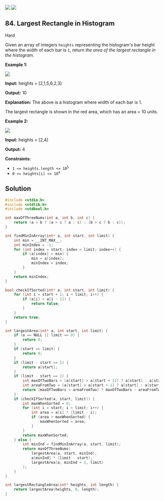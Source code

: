 [![](https://img.shields.io/github/stars/LeetCode-in-C/LeetCode-in-C?label=Stars&style=flat-square)](https://github.com/LeetCode-in-C/LeetCode-in-C)
[![](https://img.shields.io/github/forks/LeetCode-in-C/LeetCode-in-C?label=Fork%20me%20on%20GitHub%20&style=flat-square)](https://github.com/LeetCode-in-C/LeetCode-in-C/fork)

## 84\. Largest Rectangle in Histogram

Hard

Given an array of integers `heights` representing the histogram's bar height where the width of each bar is `1`, return _the area of the largest rectangle in the histogram_.

**Example 1:**

![](https://assets.leetcode.com/uploads/2021/01/04/histogram.jpg)

**Input:** heights = [2,1,5,6,2,3]

**Output:** 10

**Explanation:** The above is a histogram where width of each bar is 1. 

The largest rectangle is shown in the red area, which has an area = 10 units.

**Example 2:**

![](https://assets.leetcode.com/uploads/2021/01/04/histogram-1.jpg)

**Input:** heights = [2,4]

**Output:** 4

**Constraints:**

*   <code>1 <= heights.length <= 10<sup>5</sup></code>
*   <code>0 <= heights[i] <= 10<sup>4</sup></code>

## Solution

```c
#include <stdio.h>
#include <stdlib.h>
#include <stdbool.h>

int maxOfThreeNums(int a, int b, int c) {
    return (a > b ? (a > c ? a : c) : (b > c ? b : c));
}

int findMinInArray(int* a, int start, int limit) {
    int min = __INT_MAX__;
    int minIndex = -1;
    for (int index = start; index < limit; index++) {
        if (a[index] < min) {
            min = a[index];
            minIndex = index;
        }
    }
    return minIndex;
}

bool checkIfSorted(int* a, int start, int limit) {
    for (int i = start + 1; i < limit; i++) {
        if (a[i] < a[i - 1]) {
            return false;
        }
    }
    return true;
}

int largestArea(int* a, int start, int limit) {
    if (a == NULL || limit == 0) {
        return 0;
    }
    if (start == limit) {
        return 0;
    }
    if (limit - start == 1) {
        return a[start];
    }
    if (limit - start == 2) {
        int maxOfTwoBars = (a[start] > a[start + 1]) ? a[start] : a[start + 1];
        int areaFromTwo = (a[start] < a[start + 1] ? a[start] : a[start + 1]) * 2;
        return (maxOfTwoBars > areaFromTwo) ? maxOfTwoBars : areaFromTwo;
    }
    if (checkIfSorted(a, start, limit)) {
        int maxWhenSorted = 0;
        for (int i = start; i < limit; i++) {
            int area = a[i] * (limit - i);
            if (area > maxWhenSorted) {
                maxWhenSorted = area;
            }
        }
        return maxWhenSorted;
    } else {
        int minInd = findMinInArray(a, start, limit);
        return maxOfThreeNums(
            largestArea(a, start, minInd),
            a[minInd] * (limit - start),
            largestArea(a, minInd + 1, limit)
        );
    }
}

int largestRectangleArea(int* heights, int length) {
    return largestArea(heights, 0, length);
}
```